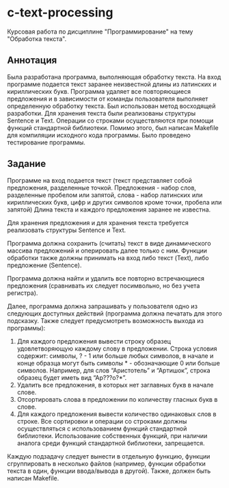 # c-text-processing
 
Курсовая работа по дисциплине "Программирование" на тему "Обработка текста".

## Аннотация

Была разработана программа, выполняющая обработку текста. На вход программе подается текст заранее неизвестной длины из латинских и кириллических букв. Программа удаляет все повторяющиеся предложения и в зависимости от команды пользователя выполняет определенную обработку текста. Был использован метод восходящей разработки. Для хранения текста были реализованы структуры Sentence и Text. Операции со строками осуществляются при помощи функций стандартной библиотеки. Помимо этого, был написан Makefile для компиляции исходного кода программы. Было проведено тестирование программы. 

## Задание

Программе на вход подается текст (текст представляет собой предложения, разделенные точкой. Предложения - набор слов, разделенные пробелом или запятой, слова - набор латинских или кириллических букв, цифр и других символов кроме точки, пробела или запятой) Длина текста и каждого предложения заранее не известна.

Для хранения предложения и для хранения текста требуется реализовать структуры Sentence и Text.

Программа должна сохранить (считать) текст в виде динамического массива предложений и оперировать далее только с ним. Функции обработки также должны принимать на вход либо текст (Text), либо предложение (Sentence).

Программа должна найти и удалить все повторно встречающиеся предложения (сравнивать их следует посимвольно, но без учета регистра).

Далее, программа должна запрашивать у пользователя одно из следующих доступных действий (программа должна печатать для этого подсказку. Также следует предусмотреть возможность выхода из программы):

1. Для каждого предложения вывести строку образец удовлетворяющую каждому слову в предложении. Строка условия содержит: символы, ? - 1 или больше любых символов, в начале и конце образца могут быть символы * - обозначающие 0 или больше символов. Например, для слов “Аристотель” и “Артишок”, строка образец будет иметь вид “Ар???о?*”.
2. Удалить все предложения, в которых нет заглавных букв в начале слове.
3. Отсортировать слова в предложении по количеству гласных букв в слове.
4. Для каждого предложения вывести количество одинаковых слов в строке. Все сортировки и операции со строками должны осуществляться с использованием функций стандартной библиотеки. Использование собственных функций, при наличии аналога среди функций стандартной библиотеки, запрещается.

Каждую подзадачу следует вынести в отдельную функцию, функции сгруппировать в несколько файлов (например, функции обработки текста в один, функции ввода/вывода в другой). Также, должен быть написан Makefile.
